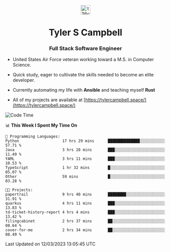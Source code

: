 <p align="center">
<a href="https://www.linkedin.com/in/t36campbell" target="blank"><img align="center" src="https://ik.imagekit.io/t36campbell/Portfolio/linkedin.png.original_m8bbGgPh6.png" alt="t36campbell" height="30" width="30" /></a>
</p>
<h1 align="center">Tyler S Campbell</h1>
<h3 align="center">Full Stack Software Engineer</h3>

* United States Air Force veteran working toward a M.S. in Computer Science.

* Quick study, eager to cultivate the skills needed to become an elite developer.

* Currently automating my life with **Ansible** and teaching myself **Rust**

* All of my projects are available at [https://tylercampbell.space/](https://tylercampbell.space/)

<!--START_SECTION:waka-->
![Code Time](http://img.shields.io/badge/Code%20Time-2%2C265%20hrs%2023%20mins-blue)

📊 **This Week I Spent My Time On** 

```text
💬 Programming Languages: 
Python                   17 hrs 29 mins      ██████████████░░░░░░░░░░░   57.71 % 
Java                     3 hrs 28 mins       ███░░░░░░░░░░░░░░░░░░░░░░   11.49 % 
YAML                     3 hrs 11 mins       ███░░░░░░░░░░░░░░░░░░░░░░   10.53 % 
TypeScript               1 hr 32 mins        █░░░░░░░░░░░░░░░░░░░░░░░░   05.07 % 
Other                    59 mins             █░░░░░░░░░░░░░░░░░░░░░░░░   03.28 % 

🐱‍💻 Projects: 
papertrail               9 hrs 40 mins       ████████░░░░░░░░░░░░░░░░░   31.91 % 
quarkus                  4 hrs 11 mins       ███░░░░░░░░░░░░░░░░░░░░░░   13.83 % 
td-ticket-history-report 4 hrs 4 mins        ███░░░░░░░░░░░░░░░░░░░░░░   13.42 % 
filingcabinet            2 hrs 37 mins       ██░░░░░░░░░░░░░░░░░░░░░░░   08.64 % 
cover-for-me             2 hrs 34 mins       ██░░░░░░░░░░░░░░░░░░░░░░░   08.49 % 
```


 Last Updated on 12/03/2023 13:05:45 UTC
<!--END_SECTION:waka-->
